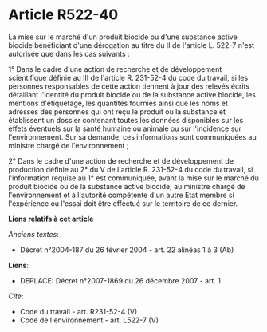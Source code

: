 # Article R522-40

La mise sur le marché d'un produit biocide ou d'une substance active biocide bénéficiant d'une dérogation au titre du II de
l'article L. 522-7 n'est autorisée que dans les cas suivants : 

1° Dans le cadre d'une action de recherche et de développement scientifique définie au III de l'article R. 231-52-4 du code
du travail, si les personnes responsables de cette action tiennent à jour des relevés écrits détaillant l'identité du produit
biocide ou de la substance active biocide, les mentions d'étiquetage, les quantités fournies ainsi que les noms et adresses
des personnes qui ont reçu le produit ou la substance et établissent un dossier contenant toutes les données disponibles sur
les effets éventuels sur la santé humaine ou animale ou sur l'incidence sur l'environnement. Sur sa demande, ces informations
sont communiquées au ministre chargé de l'environnement ; 

2° Dans le cadre d'une action de recherche et de développement de production définie au 2° du V de l'article R. 231-52-4 du
code du travail, si l'information requise au 1° est communiquée, avant la mise sur le marché du produit biocide ou de la
substance active biocide, au ministre chargé de l'environnement et à l'autorité compétente d'un autre Etat membre si
l'expérience ou l'essai doit être effectué sur le territoire de ce dernier.

**Liens relatifs à cet article**

_Anciens textes_:

  - Décret n°2004-187 du 26 février 2004 - art. 22 alinéas 1 à 3 (Ab)

**Liens**:

  - DEPLACE: Décret n°2007-1869 du 26 décembre 2007 - art. 1

_Cite_:

  - Code du travail - art. R231-52-4 (V)
  - Code de l'environnement - art. L522-7 (V)
